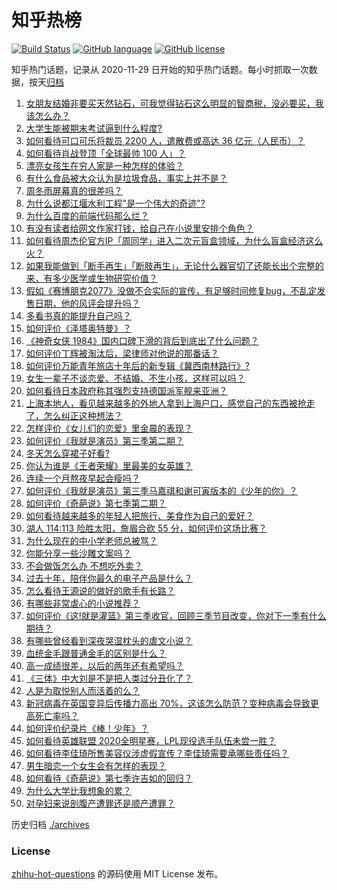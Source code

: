 # 知乎热榜
[![Build Status](https://github.com/ToWeLong/zhihu-hot-questions/workflows/CI/badge.svg)](https://github.com/ToWeLong/zhihu-hot-questions/actions)
[![GitHub language](https://img.shields.io/badge/language-golang-orange.svg)](https://golang.org/)
[![GitHub license](https://img.shields.io/github/license/ToWeLong/zhihu-hot-questions)](https://github.com/ToWeLong/zhihu-hot-questions/blob/main/LICENSE)

知乎热门话题，记录从 2020-11-29 日开始的知乎热门话题。每小时抓取一次数据，按天[归档](./archives)

<!-- BEGIN -->

1. [女朋友结婚非要买天然钻石，可我觉得钻石这么明显的智商税，没必要买，我该怎么办？](https://www.zhihu.com/question/422969084)
1. [大学生能被期末考试逼到什么程度?](https://www.zhihu.com/question/364258294)
1. [如何看待可口可乐将裁员 2200 人，遣散费或高达 36 亿元（人民币）？](https://www.zhihu.com/question/435413923)
1. [如何看待肖战登顶「全球最帅 100 人」？](https://www.zhihu.com/question/435621941)
1. [漂亮女孩生在穷人家是一种怎样的体验？](https://www.zhihu.com/question/30917738)
1. [有什么食品被大众认为是垃圾食品，事实上并不是？](https://www.zhihu.com/question/359627010)
1. [周冬雨屏幕真的很差吗？](https://www.zhihu.com/question/392048166)
1. [为什么说都江堰水利工程"是一个伟大的奇迹"?](https://www.zhihu.com/question/29193737)
1. [为什么百度的前端代码那么烂？](https://www.zhihu.com/question/431228141)
1. [有没有读者给网文作家打钱，给自己在小说里安排个角色？](https://www.zhihu.com/question/430146058)
1. [如何看待周杰伦官方IP「周同学」进入二次元盲盒领域，为什么盲盒经济这么火？](https://www.zhihu.com/question/435525025)
1. [如果我能做到「断手再生」「断肢再生」，无论什么器官切了还能长出个完整的来，有多少医学或生物研究价值？](https://www.zhihu.com/question/435551529)
1. [假如《赛博朋克2077》没做不合实际的宣传，有足够时间修复bug，不乱定发售日期，他的风评会提升吗？](https://www.zhihu.com/question/435308804)
1. [多看书真的能提升自己吗？](https://www.zhihu.com/question/428026862)
1. [如何评价《泽塔奥特曼》？](https://www.zhihu.com/question/382576799)
1. [《神奇女侠 1984》国内口碑下滑的背后到底出了什么问题？](https://www.zhihu.com/question/435563783)
1. [如何评价丁辉被淘汰后，梁律师对他说的那番话？](https://www.zhihu.com/question/434289720)
1. [如何评价万能青年旅店十年后的新专辑《冀西南林路行》?](https://www.zhihu.com/question/435625982)
1. [女生一辈子不谈恋爱、不结婚、不生小孩，这样可以吗？](https://www.zhihu.com/question/293463496)
1. [如何看待日本政府称其强烈支持德国派军舰来亚洲？](https://www.zhihu.com/question/435506994)
1. [上海本地人，看见越来越多的外地人拿到上海户口，感觉自己的东西被抢走了，怎么纠正这种想法？](https://www.zhihu.com/question/359118802)
1. [怎样评价《女儿们的恋爱》里金晨的表现？](https://www.zhihu.com/question/430702100)
1. [如何评价《我就是演员》第三季第二期？](https://www.zhihu.com/question/435578688)
1. [冬天怎么穿裙子好看?](https://www.zhihu.com/question/36487818)
1. [你认为谁是《王者荣耀》里最美的女英雄？](https://www.zhihu.com/question/434868507)
1. [连续一个月熬夜早起会瘦吗？](https://www.zhihu.com/question/434180791)
1. [如何评价《我就是演员》第三季马嘉祺和谢可寅版本的《少年的你》？](https://www.zhihu.com/question/435607770)
1. [如何评价《奇葩说》第七季第二期？](https://www.zhihu.com/question/435578317)
1. [如何看待越来越多的年轻人把旅行、美食作为自己的爱好？](https://www.zhihu.com/question/435394615)
1. [湖人 114:113 险胜太阳，詹眉合砍 55 分，如何评价这场比赛？](https://www.zhihu.com/question/435515388)
1. [为什么现在的中小学老师总被骂？](https://www.zhihu.com/question/431217165)
1. [你能分享一些沙雕文案吗？](https://www.zhihu.com/question/433914685)
1. [不会做饭怎么办 不想吃外卖？](https://www.zhihu.com/question/316077794)
1. [过去十年，陪伴你最久的电子产品是什么？](https://www.zhihu.com/question/433861226)
1. [怎么看待王源说的做好的歌手有长路？](https://www.zhihu.com/question/435552620)
1. [有哪些非常虐心的小说推荐？](https://www.zhihu.com/question/340942485)
1. [如何评价《这!就是灌篮》第三季收官，回顾三季节目改变，你对下一季有什么期待？](https://www.zhihu.com/question/435627451)
1. [有哪些曾经看到深夜哭湿枕头的虐文小说？](https://www.zhihu.com/question/289167386)
1. [血统金毛跟普通金毛的区别是什么？](https://www.zhihu.com/question/28827395)
1. [高一成绩很差，以后的两年还有希望吗？](https://www.zhihu.com/question/307619945)
1. [《三体》中大刘是不是把人类过分丑化了？](https://www.zhihu.com/question/430084545)
1. [人是为取悦别人而活着的么？](https://www.zhihu.com/question/434954468)
1. [新冠病毒在英国变异后传播力高出 70%，这该怎么防范？变种病毒会导致更高死亡率吗？](https://www.zhihu.com/question/435655677)
1. [如何评价纪录片《棒！少年》？](https://www.zhihu.com/question/409984917)
1. [如何看待英雄联盟 2020全明星赛，LPL现役选手队伍未尝一胜？](https://www.zhihu.com/question/435559065)
1. [如何看待李佳琦所售美容仪涉虚假宣传？李佳琦需要承哪些责任吗？](https://www.zhihu.com/question/435536513)
1. [男生暗恋一个女生会有怎样的表现？](https://www.zhihu.com/question/27281431)
1. [如何看待《奇葩说》第七季许吉如的回归？](https://www.zhihu.com/question/435595800)
1. [为什么大学比我想象的累？](https://www.zhihu.com/question/425332077)
1. [对孕妇来说剖腹产遭罪还是顺产遭罪？](https://www.zhihu.com/question/332006128)

<!-- END -->

历史归档 [./archives](./archives)


### License
[zhihu-hot-questions](https://github.com/towelong/zhihu-hot-questions) 的源码使用 MIT License 发布。